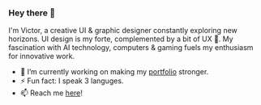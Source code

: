 ### Hey there 💚

I'm Victor, a creative UI & graphic designer constantly exploring new horizons. UI design is my forte, complemented by a bit of UX 👀. My fascination with AI technology, computers & gaming fuels my enthusiasm for innovative work.

- 🔭 I’m currently working on making my [portfolio](https://shad-cn-bfgtxkp4j-vtonu.vercel.app/) stronger.
- ⚡ Fun fact: I speak 3 languges.
- 📫 Reach me [here](https://victortonu.myportfolio.com/contact)!

